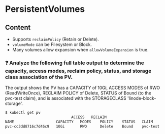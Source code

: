 # PersistentVolumes

## Content

- Supports `reclaimPolicy` (Retain or Delete).
- `volumeMode` can be Filesystem or Block.
- Many volumes allow expansion when `allowVolumeExpansion` is true.

### ❓ Analyze the following full table output to determine the capacity, access modes, reclaim policy, status, and storage class association of the PV.
The output shows the PV has a CAPACITY of 10Gi, ACCESS MODES of RWO (ReadWriteOnce), RECLAIM POLICY of Delete, STATUS of Bound (to the pvc-test claim), and is associated with the STORAGECLASS 'linode-block-storage'.

```bash
$ kubectl get pv
                              ACCESS   RECLAIM
NAME                   CAPACITY   MODES    POLICY    STATUS   CLAIM      STORAGECLASS         
pvc-cc3dd8716c7d46c9   10Gi       RWO      Delete    Bound    pvc-test   linode-block-storage
```

